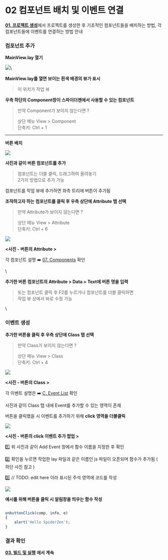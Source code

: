 # 02  컴포넌트 배치 및 이벤트 연결

[**01. 프로젝트 생성**](https://wikidocs.net/276092)에서 프로젝트를 생성한 후 기초적인 컴포넌트들을 배치하는 방법, 각 컴포넌트들에 이벤트를 연결하는 방법 안내

### 컴포넌트 추가

**MainView.lay 열기**

![](https://wikidocs.net/images/page/276220/mainview_lay.png)\


**MainView.lay를 열면 보이는 흰색 배경의 뷰가 표시**

> 이 위치가 작업 뷰

**우측 하단의 Component창이 스파이더젠에서 사용할 수 있는 컴포넌트**

> 만약 Component가 보이지 않는다면 ?
>
> 상단 메뉴 View > Component\
> 단축키: Ctrl + 1

***

**버튼 배치**

![](https://wikidocs.net/images/page/276220/component.png)

**사진과 같이 버튼 컴포넌트를 추가**

> 컴포넌트는 더블 클릭, 드래그하여 올려놓기\
> 2가지 방법으로 추가 가능

컴포넌트를 작업 뷰에 추가하면 좌측 트리에 버튼이 추가됨

**조작하고자 하는 컴포넌트를 클릭 후 우측 상단에 Attribute 탭 선택**

> 만약 Attribute가 보이지 않는다면 ?
>
> 상단 메뉴 View > Attribute\
> 단축키: Ctrl + 6

![](https://wikidocs.net/images/page/276220/attr.png)

**<사진 - 버튼의 Attribute >**

각 컴포넌트 설명 ➡️ [07. Components](https://wikidocs.net/24554) 확인

\


**추가한 버튼 컴포넌트의 Attribute > Data > Text에 버튼 명을 입력**

> 또는 컴포넌트 클릭 후 F2를 누르거나 컴포넌트를 더블 클릭하면\
> 작업 뷰 상에서 바로 수정 가능

\


### 이벤트 생성

**추가한 버튼을 클릭 후 우측 상단에 Class 탭 선택**

> 만약 Class가 보이지 않는다면 ?
>
> 상단 메뉴 View > Class\
> 단축키: Ctrl + 4

![](https://wikidocs.net/images/page/276220/event.png)

**<사진 - 버튼의 Class >**

각 이벤트 설명은 ➡️ [C. Event List](https://wikidocs.net/273987) 확인

사진과 같이 Class 탭 내에 Event를 추가할 수 있는 영역이 존재

버튼을 클릭했을 시 이벤트를 추가하기 위해 **click 영역을 더블클릭**

![](https://wikidocs.net/images/page/276220/addEvent.png)

**<사진 - 버튼의 click 이벤트 추가 팝업 >**

1️⃣ 위 사진과 같이 Add Event 창에서 함수 이름을 지정한 후 확인

2️⃣ 확인을 누르면 작업한 lay 파일과 같은 이름인 js 파일이 오픈되며 함수가 추가됨 ( 하단 사진 참고 )

3️⃣ // TODO: edit here 이라 표시된 주석 영역에 코드를 작성

![](https://wikidocs.net/images/page/276220/eventFunc.png)

**예시를 위해 버튼을 클릭 시 알림창을 띄우는 함수 작성**

```js

onbuttonClick(comp, info, e)
{
	alert('Hello SpiderZen');
}

```

### 결과 확인

[**03. 빌드 및 실행**](https://wikidocs.net/276221) **에서 계속**
